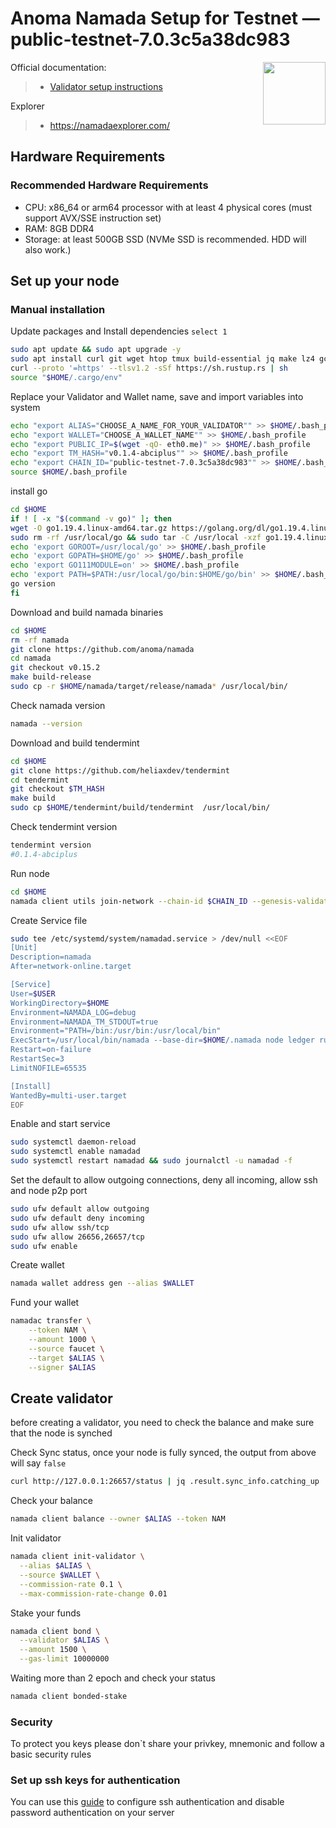 <div>
<h1 align="left" style="display: flex;"> Anoma Namada Setup for Testnet — public-testnet-7.0.3c5a38dc983</h1>
<img src="https://avatars.githubusercontent.com/u/87261362?s=200&v=4"  style="float: right;" width="100" height="100"></img>
</div>

Official documentation:
>- [Validator setup instructions](https://docs.namada.net/testnets/environment-setup.html)

Explorer
>- https://namadaexplorer.com/

## Hardware Requirements
### Recommended Hardware Requirements 
 - CPU: x86_64 or arm64 processor with at least 4 physical cores (must support AVX/SSE instruction set)
 - RAM: 8GB DDR4
 - Storage: at least 500GB SSD (NVMe SSD is recommended. HDD will also work.)

## Set up your node
### Manual installation

Update packages and Install dependencies `select 1`

~~~bash
sudo apt update && sudo apt upgrade -y
sudo apt install curl git wget htop tmux build-essential jq make lz4 gcc pkg-config libssl-dev libclang-dev -y
curl --proto '=https' --tlsv1.2 -sSf https://sh.rustup.rs | sh
source "$HOME/.cargo/env"
~~~

Replace your Validator and Wallet name, save and import variables into system

~~~bash
echo "export ALIAS="CHOOSE_A_NAME_FOR_YOUR_VALIDATOR"" >> $HOME/.bash_profile
echo "export WALLET="CHOOSE_A_WALLET_NAME"" >> $HOME/.bash_profile
echo "export PUBLIC_IP=$(wget -qO- eth0.me)" >> $HOME/.bash_profile
echo "export TM_HASH="v0.1.4-abciplus"" >> $HOME/.bash_profile
echo "export CHAIN_ID="public-testnet-7.0.3c5a38dc983"" >> $HOME/.bash_profile
source $HOME/.bash_profile
~~~

install go

~~~bash
cd $HOME
if ! [ -x "$(command -v go)" ]; then
wget -O go1.19.4.linux-amd64.tar.gz https://golang.org/dl/go1.19.4.linux-amd64.tar.gz
sudo rm -rf /usr/local/go && sudo tar -C /usr/local -xzf go1.19.4.linux-amd64.tar.gz && sudo rm go1.19.4.linux-amd64.tar.gz
echo 'export GOROOT=/usr/local/go' >> $HOME/.bash_profile
echo 'export GOPATH=$HOME/go' >> $HOME/.bash_profile
echo 'export GO111MODULE=on' >> $HOME/.bash_profile
echo 'export PATH=$PATH:/usr/local/go/bin:$HOME/go/bin' >> $HOME/.bash_profile && . $HOME/.bash_profile
go version
fi
~~~

Download and build namada binaries

~~~bash
cd $HOME
rm -rf namada
git clone https://github.com/anoma/namada
cd namada
git checkout v0.15.2
make build-release
sudo cp -r $HOME/namada/target/release/namada* /usr/local/bin/
~~~

Check namada version

~~~bash
namada --version
~~~

Download and build tendermint
~~~bash
cd $HOME
git clone https://github.com/heliaxdev/tendermint
cd tendermint
git checkout $TM_HASH
make build
sudo cp $HOME/tendermint/build/tendermint  /usr/local/bin/
~~~

Check tendermint version
~~~bash
tendermint version
#0.1.4-abciplus
~~~



Run node

~~~bash
cd $HOME
namada client utils join-network --chain-id $CHAIN_ID --genesis-validator $ALIAS
~~~

Create Service file

~~~bash
sudo tee /etc/systemd/system/namadad.service > /dev/null <<EOF
[Unit]
Description=namada
After=network-online.target

[Service]
User=$USER
WorkingDirectory=$HOME
Environment=NAMADA_LOG=debug
Environment=NAMADA_TM_STDOUT=true
Environment="PATH=/bin:/usr/bin:/usr/local/bin"
ExecStart=/usr/local/bin/namada --base-dir=$HOME/.namada node ledger run
Restart=on-failure
RestartSec=3
LimitNOFILE=65535

[Install]
WantedBy=multi-user.target
EOF
~~~

Enable and start service

~~~bash
sudo systemctl daemon-reload
sudo systemctl enable namadad
sudo systemctl restart namadad && sudo journalctl -u namadad -f
~~~

Set the default to allow outgoing connections, deny all incoming, allow ssh and node p2p port

~~~bash
sudo ufw default allow outgoing 
sudo ufw default deny incoming 
sudo ufw allow ssh/tcp 
sudo ufw allow 26656,26657/tcp
sudo ufw enable
~~~

Create wallet

~~~bash
namada wallet address gen --alias $WALLET
~~~


Fund your wallet 

~~~bash
namadac transfer \
    --token NAM \
    --amount 1000 \
    --source faucet \
    --target $ALIAS \
    --signer $ALIAS
~~~

## Create validator

before creating a validator, you need to check the balance and make sure that the node is synched

Check Sync status, once your node is fully synced, the output from above will say `false`

~~~bash
curl http://127.0.0.1:26657/status | jq .result.sync_info.catching_up
~~~

Check your balance

~~~bash
namada client balance --owner $ALIAS --token NAM
~~~

Init validator

~~~bash
namada client init-validator \
  --alias $ALIAS \
  --source $WALLET \
  --commission-rate 0.1 \
  --max-commission-rate-change 0.01
~~~
  
Stake your funds

~~~bash
namada client bond \
  --validator $ALIAS \
  --amount 1500 \
  --gas-limit 10000000
  ~~~
  
Waiting more than 2 epoch and check your status

~~~bash
namada client bonded-stake
~~~
  
### Security
To protect you keys please don`t share your privkey, mnemonic and follow a basic security rules

### Set up ssh keys for authentication
You can use this [guide](https://www.digitalocean.com/community/tutorials/how-to-set-up-ssh-keys-on-ubuntu-20-04) to configure ssh authentication and disable password authentication on your server
